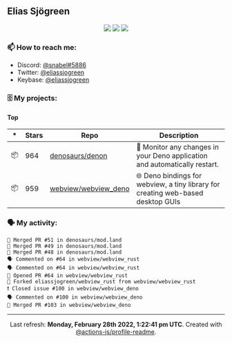 ## Elias Sjögreen

<p align="center">
  <img src="https://img.shields.io/badge/🎂-dec. 2003-success" />
  <img src="https://img.shields.io/badge/🌎-Stockholm-informational" />
  <img src="https://img.shields.io/badge/👦-He/Him-informational" />
</p>

### 📫 How to reach me:

- Discord: [@snabel#5886](https://discord.com/users/267978757799673866)
- Twitter: [@eliassjogreen](https://twitter.com/eliassjogreen)
- Keybase: [@eliassjogreen](https://keybase.io/eliassjogreen)

### 🗄 My projects:

#### Top
|*|Stars|Repo|Description|
|---|---|---|---|
| 📦 | 964 | [denosaurs/denon](https://github.com/denosaurs/denon) | 👀 Monitor any changes in your Deno application and automatically restart. |
| 📦 | 959 | [webview/webview_deno](https://github.com/webview/webview_deno) | 🌐 Deno bindings for webview, a tiny library for creating web-based desktop GUIs |

### 🗣 My activity:

```
🎉 Merged PR #51 in denosaurs/mod.land
🎉 Merged PR #49 in denosaurs/mod.land
🎉 Merged PR #48 in denosaurs/mod.land
🗣 Commented on #64 in webview/webview_rust
🗣 Commented on #64 in webview/webview_rust
💪 Opened PR #64 in webview/webview_rust
🍴 Forked eliassjogreen/webview_rust from webview/webview_rust
❗️ Closed issue #100 in webview/webview_deno
🗣 Commented on #100 in webview/webview_deno
🎉 Merged PR #103 in webview/webview_deno
```

------------
<p align="center">Last refresh: <b>Monday, February 28th 2022, 1:22:41 pm UTC</b>. Created with <a href=https://github.com/marketplace/actions/profile-readme>@actions-js/profile-readme</a>.</p>
